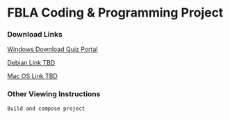 # FBLA Coding & Programming Project
### Download Links
[Windows Download Quiz Portal](https://srv-store2.gofile.io/download/2PRku7/FBLA_Quiz_Portal.msi)

[Debian Link TBD]()

[Mac OS Link TBD]()

### Other Viewing Instructions

```
Build and compose project
```

